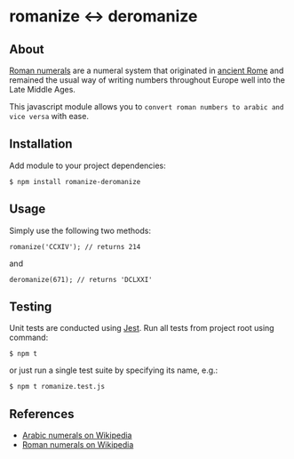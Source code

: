 # romanize &harr; deromanize

## About
[Roman numerals](https://en.wikipedia.org/wiki/Roman_numerals) are a numeral system that originated in [ancient Rome](https://en.wikipedia.org/wiki/Ancient_Rome) and remained the usual way of writing numbers throughout Europe well into the Late Middle Ages.

This javascript module allows you to `convert roman numbers to arabic and vice versa` with ease.

## Installation
Add module to your project dependencies:
```
$ npm install romanize-deromanize
```

## Usage
Simply use the following two methods:
```
romanize('CCXIV'); // returns 214
```
and
```
deromanize(671); // returns 'DCLXXI'
```

## Testing
Unit tests are conducted using [Jest](https://jestjs.io/). Run all tests from project root using command:
```
$ npm t
```
or just run a single test suite by specifying its name, e.g.:
```
$ npm t romanize.test.js
```

## References
- [Arabic numerals on Wikipedia](https://en.wikipedia.org/wiki/Arabic_numerals)
- [Roman numerals on Wikipedia](https://en.wikipedia.org/wiki/Roman_numerals)

